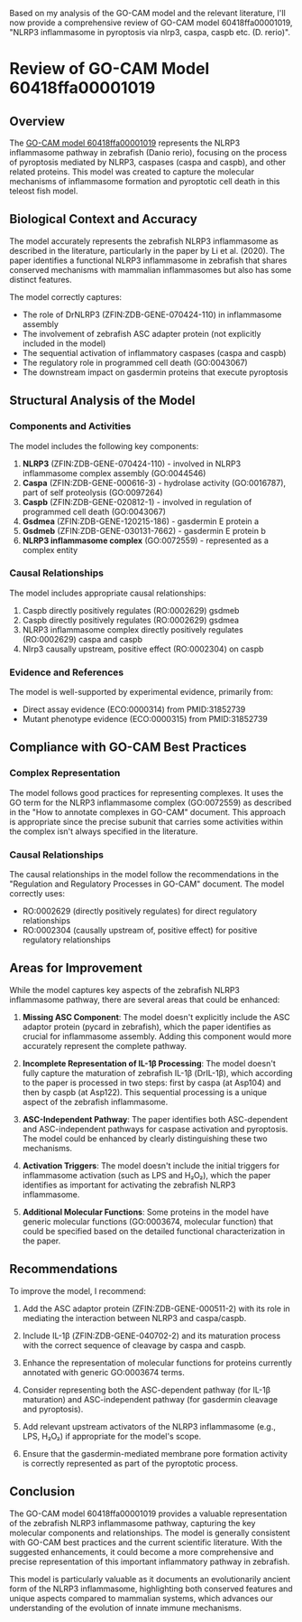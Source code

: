Based on my analysis of the GO-CAM model and the relevant literature, I'll now provide a comprehensive review of GO-CAM model 60418ffa00001019, "NLRP3 inflammasome in pyroptosis via nlrp3, caspa, caspb etc. (D. rerio)".

# Review of GO-CAM Model 60418ffa00001019

## Overview

The [GO-CAM model 60418ffa00001019](https://bioregistry.io/go.model:60418ffa00001019) represents the NLRP3 inflammasome pathway in zebrafish (Danio rerio), focusing on the process of pyroptosis mediated by NLRP3, caspases (caspa and caspb), and other related proteins. This model was created to capture the molecular mechanisms of inflammasome formation and pyroptotic cell death in this teleost fish model.

## Biological Context and Accuracy

The model accurately represents the zebrafish NLRP3 inflammasome as described in the literature, particularly in the paper by Li et al. (2020). The paper identifies a functional NLRP3 inflammasome in zebrafish that shares conserved mechanisms with mammalian inflammasomes but also has some distinct features.

The model correctly captures:
- The role of DrNLRP3 (ZFIN:ZDB-GENE-070424-110) in inflammasome assembly
- The involvement of zebrafish ASC adapter protein (not explicitly included in the model)
- The sequential activation of inflammatory caspases (caspa and caspb)
- The regulatory role in programmed cell death (GO:0043067)
- The downstream impact on gasdermin proteins that execute pyroptosis

## Structural Analysis of the Model

### Components and Activities

The model includes the following key components:
1. **NLRP3** (ZFIN:ZDB-GENE-070424-110) - involved in NLRP3 inflammasome complex assembly (GO:0044546)
2. **Caspa** (ZFIN:ZDB-GENE-000616-3) - hydrolase activity (GO:0016787), part of self proteolysis (GO:0097264)
3. **Caspb** (ZFIN:ZDB-GENE-020812-1) - involved in regulation of programmed cell death (GO:0043067)
4. **Gsdmea** (ZFIN:ZDB-GENE-120215-186) - gasdermin E protein a
5. **Gsdmeb** (ZFIN:ZDB-GENE-030131-7662) - gasdermin E protein b
6. **NLRP3 inflammasome complex** (GO:0072559) - represented as a complex entity

### Causal Relationships

The model includes appropriate causal relationships:
1. Caspb directly positively regulates (RO:0002629) gsdmeb
2. Caspb directly positively regulates (RO:0002629) gsdmea
3. NLRP3 inflammasome complex directly positively regulates (RO:0002629) caspa and caspb
4. Nlrp3 causally upstream, positive effect (RO:0002304) on caspb

### Evidence and References

The model is well-supported by experimental evidence, primarily from:
- Direct assay evidence (ECO:0000314) from PMID:31852739
- Mutant phenotype evidence (ECO:0000315) from PMID:31852739

## Compliance with GO-CAM Best Practices

### Complex Representation

The model follows good practices for representing complexes. It uses the GO term for the NLRP3 inflammasome complex (GO:0072559) as described in the "How to annotate complexes in GO-CAM" document. This approach is appropriate since the precise subunit that carries some activities within the complex isn't always specified in the literature.

### Causal Relationships

The causal relationships in the model follow the recommendations in the "Regulation and Regulatory Processes in GO-CAM" document. The model correctly uses:
- RO:0002629 (directly positively regulates) for direct regulatory relationships
- RO:0002304 (causally upstream of, positive effect) for positive regulatory relationships

## Areas for Improvement

While the model captures key aspects of the zebrafish NLRP3 inflammasome pathway, there are several areas that could be enhanced:

1. **Missing ASC Component**: The model doesn't explicitly include the ASC adaptor protein (pycard in zebrafish), which the paper identifies as crucial for inflammasome assembly. Adding this component would more accurately represent the complete pathway.

2. **Incomplete Representation of IL-1β Processing**: The model doesn't fully capture the maturation of zebrafish IL-1β (DrIL-1β), which according to the paper is processed in two steps: first by caspa (at Asp104) and then by caspb (at Asp122). This sequential processing is a unique aspect of the zebrafish inflammasome.

3. **ASC-Independent Pathway**: The paper identifies both ASC-dependent and ASC-independent pathways for caspase activation and pyroptosis. The model could be enhanced by clearly distinguishing these two mechanisms.

4. **Activation Triggers**: The model doesn't include the initial triggers for inflammasome activation (such as LPS and H₂O₂), which the paper identifies as important for activating the zebrafish NLRP3 inflammasome.

5. **Additional Molecular Functions**: Some proteins in the model have generic molecular functions (GO:0003674, molecular function) that could be specified based on the detailed functional characterization in the paper.

## Recommendations

To improve the model, I recommend:

1. Add the ASC adaptor protein (ZFIN:ZDB-GENE-000511-2) with its role in mediating the interaction between NLRP3 and caspa/caspb.

2. Include IL-1β (ZFIN:ZDB-GENE-040702-2) and its maturation process with the correct sequence of cleavage by caspa and caspb.

3. Enhance the representation of molecular functions for proteins currently annotated with generic GO:0003674 terms.

4. Consider representing both the ASC-dependent pathway (for IL-1β maturation) and ASC-independent pathway (for gasdermin cleavage and pyroptosis).

5. Add relevant upstream activators of the NLRP3 inflammasome (e.g., LPS, H₂O₂) if appropriate for the model's scope.

6. Ensure that the gasdermin-mediated membrane pore formation activity is correctly represented as part of the pyroptotic process.

## Conclusion

The GO-CAM model 60418ffa00001019 provides a valuable representation of the zebrafish NLRP3 inflammasome pathway, capturing the key molecular components and relationships. The model is generally consistent with GO-CAM best practices and the current scientific literature. With the suggested enhancements, it could become a more comprehensive and precise representation of this important inflammatory pathway in zebrafish.

This model is particularly valuable as it documents an evolutionarily ancient form of the NLRP3 inflammasome, highlighting both conserved features and unique aspects compared to mammalian systems, which advances our understanding of the evolution of innate immune mechanisms.